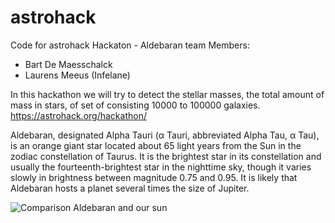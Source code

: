 # astrohack
Code for astrohack Hackaton - Aldebaran team
Members:
- Bart De Maesschalck
- Laurens Meeus (Infelane)

In this hackathon we will try to detect the stellar masses, the total amount of mass in stars, of set of consisting 10000 to 100000 galaxies.
https://astrohack.org/hackathon/

Aldebaran, designated Alpha Tauri (α Tauri, abbreviated Alpha Tau, α Tau), is an orange giant star located about 65 light years from the Sun in the zodiac constellation of Taurus. It is the brightest star in its constellation and usually the fourteenth-brightest star in the nighttime sky, though it varies slowly in brightness between magnitude 0.75 and 0.95. It is likely that Aldebaran hosts a planet several times the size of Jupiter.


![Comparison Aldebaran and our sun](https://upload.wikimedia.org/wikipedia/commons/thumb/4/45/Aldebaran-Sun_comparison-en.svg/220px-Aldebaran-Sun_comparison-en.svg.png)

